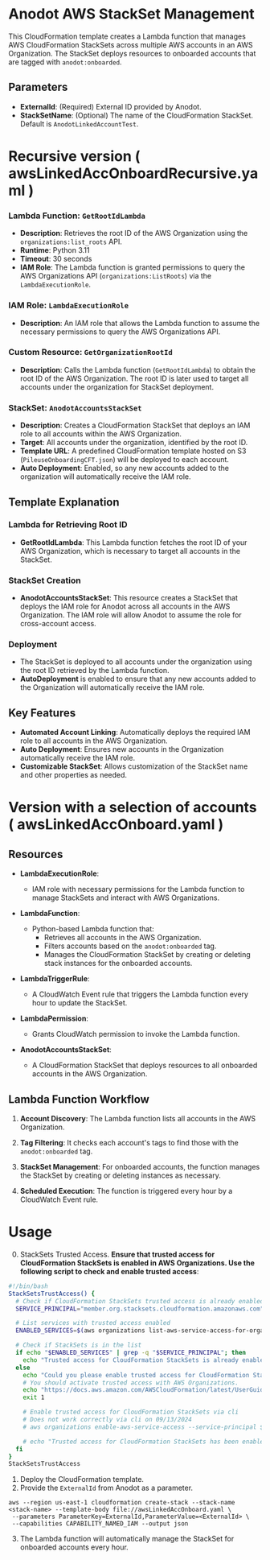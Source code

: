 # Anodot AWS StackSet Management

This CloudFormation template creates a Lambda function that manages AWS CloudFormation StackSets across multiple AWS accounts in an AWS Organization. The StackSet deploys resources to onboarded accounts that are tagged with `anodot:onboarded`.

## Parameters

- **ExternalId**: (Required) External ID provided by Anodot.
- **StackSetName**: (Optional) The name of the CloudFormation StackSet. Default is `AnodotLinkedAccountTest`.

# Recursive version ( awsLinkedAccOnboardRecursive.yaml )

### Lambda Function: `GetRootIdLambda`
- **Description**: Retrieves the root ID of the AWS Organization using the `organizations:list_roots` API.
- **Runtime**: Python 3.11
- **Timeout**: 30 seconds
- **IAM Role**: The Lambda function is granted permissions to query the AWS Organizations API (`organizations:ListRoots`) via the `LambdaExecutionRole`.

### IAM Role: `LambdaExecutionRole`
- **Description**: An IAM role that allows the Lambda function to assume the necessary permissions to query the AWS Organizations API.

### Custom Resource: `GetOrganizationRootId`
- **Description**: Calls the Lambda function (`GetRootIdLambda`) to obtain the root ID of the AWS Organization. The root ID is later used to target all accounts under the organization for StackSet deployment.

### StackSet: `AnodotAccountsStackSet`
- **Description**: Creates a CloudFormation StackSet that deploys an IAM role to all accounts within the AWS Organization.
- **Target**: All accounts under the organization, identified by the root ID.
- **Template URL**: A predefined CloudFormation template hosted on S3 (`PileuseOnboardingCFT.json`) will be deployed to each account.
- **Auto Deployment**: Enabled, so any new accounts added to the organization will automatically receive the IAM role.

## Template Explanation

### Lambda for Retrieving Root ID
- **GetRootIdLambda**: This Lambda function fetches the root ID of your AWS Organization, which is necessary to target all accounts in the StackSet.

### StackSet Creation
- **AnodotAccountsStackSet**: This resource creates a StackSet that deploys the IAM role for Anodot across all accounts in the AWS Organization. The IAM role will allow Anodot to assume the role for cross-account access.

### Deployment
- The StackSet is deployed to all accounts under the organization using the root ID retrieved by the Lambda function.
- **AutoDeployment** is enabled to ensure that any new accounts added to the Organization will automatically receive the IAM role.

## Key Features
- **Automated Account Linking**: Automatically deploys the required IAM role to all accounts in the AWS Organization.
- **Auto Deployment**: Ensures new accounts in the Organization automatically receive the IAM role.
- **Customizable StackSet**: Allows customization of the StackSet name and other properties as needed.





# Version with a selection of accounts ( awsLinkedAccOnboard.yaml  )

## Resources

- **LambdaExecutionRole**: 
  - IAM role with necessary permissions for the Lambda function to manage StackSets and interact with AWS Organizations.
  
- **LambdaFunction**: 
  - Python-based Lambda function that:
    - Retrieves all accounts in the AWS Organization.
    - Filters accounts based on the `anodot:onboarded` tag.
    - Manages the CloudFormation StackSet by creating or deleting stack instances for the onboarded accounts.

- **LambdaTriggerRule**: 
  - A CloudWatch Event rule that triggers the Lambda function every hour to update the StackSet.

- **LambdaPermission**: 
  - Grants CloudWatch permission to invoke the Lambda function.

- **AnodotAccountsStackSet**: 
  - A CloudFormation StackSet that deploys resources to all onboarded accounts in the AWS Organization.

## Lambda Function Workflow

1. **Account Discovery**: 
   The Lambda function lists all accounts in the AWS Organization.
   
2. **Tag Filtering**: 
   It checks each account's tags to find those with the `anodot:onboarded` tag.
   
3. **StackSet Management**: 
   For onboarded accounts, the function manages the StackSet by creating or deleting instances as necessary.

4. **Scheduled Execution**: 
   The function is triggered every hour by a CloudWatch Event rule.



# Usage
0. StackSets Trusted Access.
  **Ensure that trusted access for CloudFormation StackSets is enabled in AWS Organizations. Use the following script to check and enable trusted access**:
```bash
#!/bin/bash
StackSetsTrustAccess() {
  # Check if CloudFormation StackSets trusted access is already enabled
  SERVICE_PRINCIPAL="member.org.stacksets.cloudformation.amazonaws.com"

  # List services with trusted access enabled
  ENABLED_SERVICES=$(aws organizations list-aws-service-access-for-organization --query 'EnabledServicePrincipals[].ServicePrincipal' --output text)

  # Check if StackSets is in the list
  if echo "$ENABLED_SERVICES" | grep -q "$SERVICE_PRINCIPAL"; then
    echo "Trusted access for CloudFormation StackSets is already enabled."
  else
    echo "Could you please enable trusted access for CloudFormation StackSets..."
    # You should activate trusted access with AWS Organizations.
    echo "https://docs.aws.amazon.com/AWSCloudFormation/latest/UserGuide/stacksets-orgs-activate-trusted-access.html"
    exit 1

    # Enable trusted access for CloudFormation StackSets via cli
    # Does not work correctly via cli on 09/13/2024
    # aws organizations enable-aws-service-access --service-principal $SERVICE_PRINCIPAL

    # echo "Trusted access for CloudFormation StackSets has been enabled."
  fi
}
StackSetsTrustAccess
```
1. Deploy the CloudFormation template.
2. Provide the `ExternalId` from Anodot as a parameter.
```
aws --region us-east-1 cloudformation create-stack --stack-name <stack-name> --template-body file://awsLinkedAccOnboard.yaml \
 --parameters ParameterKey=ExternalId,ParameterValue=<ExternalId> \
 --capabilities CAPABILITY_NAMED_IAM --output json

```
3. The Lambda function will automatically manage the StackSet for onboarded accounts every hour.
